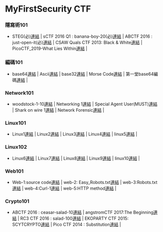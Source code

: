 # MyFirstSecurity CTF
### 隱寫術101
- STEG(必)[連結]() | sCTF 2016 Q1 : banana-boy-20(必)[連結]() | ABCTF 2016 : just-open-it(必)[連結]() | CSAW Quals CTF 2013: Black & White[連結]() | PicoCTF_2019-What Lies Within[連結]() |
### 編碼101
- base64[連結]() | Ascii[連結]() | base32[連結]() | Morse Code[連結]() | 第一堂base64編碼[連結](https://youtu.be/4UF_FPbl5dY) |
### Network101
- woodstock-1-10[連結](https://youtu.be/f2R6P6FKSNA) | Networking 1[連結]() | Special Agent User(MUST)[連結](https://youtu.be/Ia1Bh6wiRDs) | Shark on wire 1[連結]() | Network Forensic[連結]() |
### Linux101
- Linux1[連結]() | Linux2[連結]() | Linux3[連結]() | Linux4[連結]() | linux5[連結]() |
### Linux102
- Linux6[連結]() | Linux7[連結]() | Linux8[連結]() | Linux9[連結]() | linux10[連結]() |
### Web101
- Web-1:source code[連結](https://youtu.be/mdJY2aE2t7s) | web-2: Easy_Robots.txt[連結](https://youtu.be/yVJd9INGxO4) | web-3:Robots.txt[連結](https://youtu.be/8y-8QBPgIec) | web-4:Curl-1[連結](https://youtu.be/uscwNmfDxwU) | web-5:HTTP method[連結](https://youtu.be/Dvk8zXLfwas) |
### Crypto101
- ABCTF 2016 : ceasar-salad-10[連結](https://youtu.be/GzxorKi7G00) | angstromCTF 2017:The Beginning[連結](https://youtu.be/8ZG9C3ZAh4M) | RC3 CTF 2016 : salad-100[連結]() | EKOPARTY CTF 2015: SCYTCRYPTO[連結](https://youtu.be/3agy354x8jA) | Pico CTF 2014 : Substitution[連結](https://youtu.be/bCnTKMGNxfk) | 
